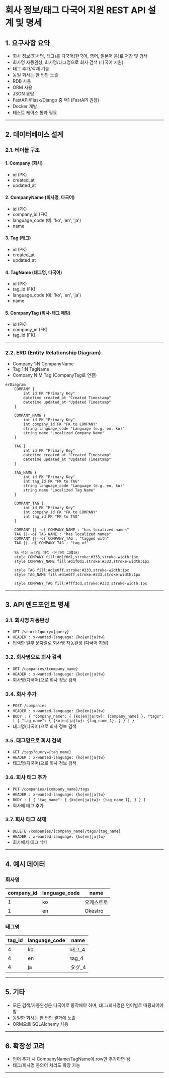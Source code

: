 # 회사 정보/태그 다국어 지원 REST API 설계 및 명세

## 1. 요구사항 요약

- 회사 정보(회사명, 태그)를 다국어(한국어, 영어, 일본어 등)로 저장 및 검색
- 회사명 자동완성, 회사명/태그명으로 회사 검색 (다국어 지원)
- 태그 추가/삭제 기능
- 동일 회사는 한 번만 노출
- RDB 사용
- ORM 사용
- JSON 응답
- FastAPI/Flask/Django 중 택1 (FastAPI 권장)
- Docker 개발
- 테스트 케이스 통과 필요

---

## 2. 데이터베이스 설계

### 2.1. 테이블 구조

#### 1. Company (회사)
- id (PK)
- created_at
- updated_at

#### 2. CompanyName (회사명, 다국어)
- id (PK)
- company_id (FK)
- language_code (예: 'ko', 'en', 'ja')
- name

#### 3. Tag (태그)
- id (PK)
- created_at
- updated_at

#### 4. TagName (태그명, 다국어)
- id (PK)
- tag_id (FK)
- language_code (예: 'ko', 'en', 'ja')
- name

#### 5. CompanyTag (회사-태그 매핑)
- id (PK)
- company_id (FK)
- tag_id (FK)

---

### 2.2. ERD (Entity Relationship Diagram)

- Company 1:N CompanyName
- Tag 1:N TagName
- Company N:M Tag (CompanyTag로 연결)

```mermaid
erDiagram
    COMPANY {
        int id PK "Primary Key"
        datetime created_at "Created Timestamp"
        datetime updated_at "Updated Timestamp"
    }

    COMPANY_NAME {
        int id PK "Primary Key"
        int company_id FK "FK to COMPANY"
        string language_code "Language (e.g. en, ko)"
        string name "Localized Company Name"
    }

    TAG {
        int id PK "Primary Key"
        datetime created_at "Created Timestamp"
        datetime updated_at "Updated Timestamp"
    }

    TAG_NAME {
        int id PK "Primary Key"
        int tag_id FK "FK to TAG"
        string language_code "Language (e.g. en, ko)"
        string name "Localized Tag Name"
    }

    COMPANY_TAG {
        int id PK "Primary Key"
        int company_id FK "FK to COMPANY"
        int tag_id FK "FK to TAG"
    }

    COMPANY ||--o{ COMPANY_NAME : "has localized names"
    TAG ||--o{ TAG_NAME : "has localized names"
    COMPANY ||--o{ COMPANY_TAG : "tagged with"
    TAG ||--o{ COMPANY_TAG : "tag of"

    %% 색상 스타일 지정 (논리적 그룹화)
    style COMPANY fill:#d1f0d1,stroke:#333,stroke-width:1px
    style COMPANY_NAME fill:#d1f0d1,stroke:#333,stroke-width:1px

    style TAG fill:#d1e0ff,stroke:#333,stroke-width:1px
    style TAG_NAME fill:#d1e0ff,stroke:#333,stroke-width:1px

    style COMPANY_TAG fill:#fff3cd,stroke:#333,stroke-width:1px
```

---

## 3. API 엔드포인트 명세

### 3.1. 회사명 자동완성
- `GET /search?query={query}`
- `HEADER : x-wanted-language: {ko|en|ja|tw}`
- 입력한 일부 문자열로 회사명 자동완성 (다국어 지원)

### 3.2. 회사명으로 회사 검색
- `GET /companies/{company_name}`
- `HEADER : x-wanted-language: {ko|en|ja|tw}`
- 회사명(다국어)으로 회사 정보 검색

### 3.4. 회사 추가
- `POST /companies`
- `HEADER : x-wanted-language: {ko|en|ja|tw}`
- `BODY : {
  "company_name": {
    {ko|en|ja|tw}: {company_name}
  },
  "tags": [
    {
      "tag_name": {
        {ko|en|ja|tw}: {tag_name_1},
      }
    }
  ]
}`
- 태그명(다국어)으로 회사 정보 검색

### 3.5. 태그명으로 회사 검색
- `GET /tags?query={tag_name}`
- `HEADER : x-wanted-language: {ko|en|ja|tw}`
- 태그명(다국어)으로 회사 정보 검색

### 3.6. 회사 태그 추가
- `PUT /companies/{company_name}/tags`
- `HEADER : x-wanted-language: {ko|en|ja|tw}`
- `BODY : [
  {
      "tag_name": {
        {ko|en|ja|tw}: {tag_name_1},
      }
  }
]`
- 회사에 태그 추가

### 3.7. 회사 태그 삭제
- `DELETE /companies/{company_name}/tags/{tag_name}`
- `HEADER : x-wanted-language: {ko|en|ja|tw}`
- 회사에서 태그 삭제

---

## 4. 예시 데이터

### 회사명
| company_id | language_code | name     |
|------------|--------------|----------|
| 1          | ko           | 오케스트로    |
| 1          | en           | Okestro  |

### 태그명
| tag_id | language_code | name      |
|--------|--------------|-----------|
| 4      | ko           | 태그_4    |
| 4      | en           | tag_4     |
| 4      | ja           | タグ_4    |

---

## 5. 기타

- 모든 검색/자동완성은 다국어로 동작해야 하며, 태그/회사명은 언어별로 매핑되어야 함
- 동일한 회사는 한 번만 결과에 노출
- ORM으로 SQLAlchemy 사용

---

## 6. 확장성 고려

- 언어 추가 시 CompanyName/TagName에 row만 추가하면 됨
- 태그/회사명 동의어 처리도 확장 가능

---
